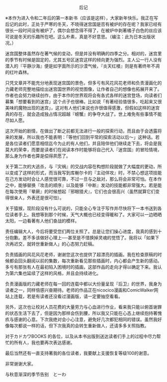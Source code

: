 <p align="center">后记</p>

※本作为进入令和二年后的第一本新书（应该是这样），大家新年快乐。我正在写后记的此时，正处于严寒的冬天，不晓得迷宫国是否有被炉的存在呢？我家已经有很长一段时间没有被炉了，偶尔会想念得不得了，在被炉中剥著橘子白色的丝应该可说是冬天的乐趣所在吧。这么朴素，真是不好意思。（编注：此为日本出版状况。）

迷宫国整体虽然存在著气候的变动，但是并没有明确的四季之分。相对的，迷宫里的季节有时候是固定的，尤其五号区迷宫这样的倾向更为强烈。主人公一行人没有潜入的『平静沙海』便是如字面所示的沙漠气候，『炎天红楼』则是有著终年不凋的红叶森林。

只凭文章并不能充分地表现迷宫国的景色，但多亏有风花风花老师和负责漫画化的力藏老师完整地描绘出迷宫国世界的视觉图像，让作者自己的想像也拓展开来了。作者也会努力继续创作，由于本作的世界观将会有各式各样的迷宫登场，向读者们募集「想要看到的迷宫」这个点子也很棒。比如说「有著经验值很多，吃起来又很美味的魔物出现的迷宫」，这对有人他们来说也许很值得感激，但假如这样的迷宫真的存在，就会造成独占情况超越『螃蟹』的争夺大战了。世上难免有些事情不能尽如人愿。

这次开始的剧情，在做出了断之前都无法进行一般的探索行动，而且由于会透露将来的发展，所以我也不能表明：「等他们回到平常的探索活动以后～」这种话。若是各位读者们愿意相信迄今为止的有人他们，并且陪伴他们继续走下去，将会是我莫大的荣幸，而要是读者们在阅读本作时能够将自己代入『迷宫国』的冒险情境，那么身为作者也算是偿得夙愿了。

关于第二次的大逃杀，与『灾祸』的交战内容在构想阶段就做了大幅度的更动，所以变成了这样的形式，而当我写到库榭尔卡的『主动佯攻』时，不禁心想这项技能在己方发动时会让人感觉很可靠，不过一旦与之敌对，那么将会非常可怕。在本作之中，能够替换『攻击的顺序』以及能够『中断』发动的技能都非常强大。若是能在每次使用『晕厥』的时候想起『邪眼猎犬』，它们也会很高兴（虽然就算它们变得很亲人，外表还是很可怕）。

关于猿猴，现阶段没有什么可说的，只能全心专注于写作并尽快将下一本书送到各位读者手上。我想等到那个时候，天气大概也已经变得暖和了。大家可以一边晒晒太阳，一边看著有人他们奋战的模样。

责任编辑大人，今后将要受您们两位关照了。总是让您们操心进度，我真的感到十分抱歉。差不多该做好心理上──甚至是不惜换掉灵魂的觉悟了。我将以「如果下次再迟交，就转世重新做人」的心态努力赶稿。

负责插画的风花风花老师，谢谢您这次也提供了超漂亮的插画。我在检查原稿的时候都会回头翻阅以前的集数，每次重新看见那些插画时，内心都会产生新的感动。多亏有那张有人在最初陷入困境时的插画，这部作品的走向才得以确定下来。我认为第六集也延续了这样的风格，并且会持续进化。

负责漫画版的力藏老师在每一回的连载中都以大份量呈现『后卫』的世界，我身为读者之一，同样倍感兴奋期待。老师的作品正在nicocico漫画和ComicWalker网站上连载，若是有读者还没看过漫画版，请一定要抽空看看。

另外，这次也让校对人员花费的大量劳力与心血进行作业，看来我只能以俯首谢罪的状态生活下去了，但是因为那样会伤到腰，所以我又只能在心态上继续抱持著愧疚与感谢的心意。下次我绝对会小心注意，避免好几次都犯相同的错误。虽然我好像每次都说一样的话，但下次我真的会转生重新做人，还请多多关照指教。

对于カドカワBOOKS 的各位，以及从本书出版到送达读者们手上的过程中尽力帮忙的所有人，我也要再次表达感谢。

最后当然还有一直支持著我的各位读者，我要献上支援恢复等级100的谢意。

非常谢谢大家。

与秋意渐深的季节告别　とーわ

